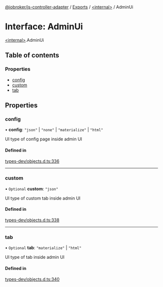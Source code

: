 [@iobroker/js-controller-adapter](../README.md) / [Exports](../modules.md) / [\<internal\>](../modules/internal_.md) / AdminUi

# Interface: AdminUi

[\<internal\>](../modules/internal_.md).AdminUi

## Table of contents

### Properties

- [config](internal_.AdminUi.md#config)
- [custom](internal_.AdminUi.md#custom)
- [tab](internal_.AdminUi.md#tab)

## Properties

### config

• **config**: ``"json"`` \| ``"none"`` \| ``"materialize"`` \| ``"html"``

UI type of config page inside admin UI

#### Defined in

[types-dev/objects.d.ts:336](https://github.com/ioBroker/ioBroker.js-controller/blob/49d93c99/packages/types-dev/objects.d.ts#L336)

___

### custom

• `Optional` **custom**: ``"json"``

UI type of custom tab inside admin UI

#### Defined in

[types-dev/objects.d.ts:338](https://github.com/ioBroker/ioBroker.js-controller/blob/49d93c99/packages/types-dev/objects.d.ts#L338)

___

### tab

• `Optional` **tab**: ``"materialize"`` \| ``"html"``

UI type of tab inside admin UI

#### Defined in

[types-dev/objects.d.ts:340](https://github.com/ioBroker/ioBroker.js-controller/blob/49d93c99/packages/types-dev/objects.d.ts#L340)
